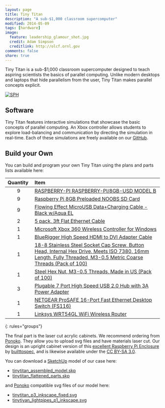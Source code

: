```yaml
---
layout: page
title: Tiny Titan
description: "A sub-$1,000 classroom supercomputer"
modified: 2014-05-09
tags: [hardware]
image:
  feature: leadership_glamour_shot.jpg
  credit: Adam Simpson
  creditlink: http://olcf.ornl.gov
comments: false
share: true
---
```


Tiny Titan is a sub-$1,000 classroom supercomputer designed to teach aspiring scientists the basics of parallel computing. Unlike modern desktops and laptops that hide parallelism from the user, Tiny Titan makes parallel concepts explicit.

[![SPH](http://tinytitan.github.io/images/three_cabinet_sph.jpg)](http://tinytitan.github.io/images/three_cabinet_sph.jpg)

## Software

Tiny Titan features interactive simulations that showcase the basic concepts of parallel computing. An Xbox controller allows students to explore load-balancing and communication by directing the simulation in real-time. Each of these simulations are freely available on our [GitHub](https://github.com/tinytitan).

## Build your Own

You can build and program your own Tiny Titan using the plans and parts lists available here:

| Quantity&nbsp; | Item                                                                                                                                                                                                                 |
| :--------:     | :--------                                                                                                                                                                                                            |
| 9              | [RASPBERRY-PI  RASPBERRY-PI/8GB-USD  MODEL B](http://www.amazon.com/gp/product/B009SQQF9C/)                                 |
| 9              | [Raspberry Pi 8GB Preloaded NOOBS SD Card](http://www.amazon.com/gp/product/B00ENPQ1GK/)                                 |
| 9              | [Flowing Effect MicroUSB Data+Charging Cable - Black w/Aqua EL](http://www.adafruit.com/products/1233)                                                                                                               |
| 2              | [5 pack, 3ft Flat Ethernet Cable](http://www.amazon.com/Cable-Matters-5-Pack-Snagless-Ethernet/dp/B00E5I7UF6/)                                                                                                               |
| 1              | [Microsoft Xbox 360 Wireless Controller for Windows](http://www.amazon.com/Microsoft-Xbox-Wireless-Controller-Windows/dp/B004QRKWKQ/)                                                                       |
| 1              | [BlueRigger High Speed HDMI to DVI Adapter Cable](http://www.amazon.com/BlueRigger-High-Speed-Adapter-Cable/dp/B005LJQO9G/)                                                                                          |
| 1              | [18-8 Stainless Steel Socket Cap Screw, Button Head, Internal Hex Drive, Meets ISO 7380, 16mm Length, Fully Threaded, M3-0.5 Metric Coarse Threads (Pack of 100)](http://www.amazon.com/gp/product/B005E00BN2/) |
| 1              | [Steel Hex Nut, M3-0.5 Threads, Made in US (Pack of 100)](http://www.amazon.com/gp/product/B000NBIH92/)                                                                                                              |
| 3              | [Plugable 7 Port High Speed USB 2.0 Hub with 3A Power Adapter](http://www.amazon.com/gp/product/B003Z4G3I6/)                                                                                                         |
| 1              | [NETGEAR ProSAFE 16-Port Fast Ethernet Desktop Switch (FS116)](http://www.amazon.com/NETGEAR-ProSAFE-16-Port-Ethernet-Desktop/dp/B000063UZW/)                                                                       |
| 1              | [Linksys WRT54GL WiFi Wireless Router](http://www.amazon.com/Linksys-WRT54GL-Wireless-G-Broadband-Router/dp/B000BTL0OA/)                                                                       |
{: rules="groups"}

The final part is the laser cut acrylic cabinets. We recommend ordering from [Ponoko](http://www.ponoko.com). They allow you to upload svg files and have materials laser cut. Our design is an upright cabinet version of this [excellent Raspberry Pi Enclosure](http://www.thingiverse.com/thing:25100) by [builttospec](http://www.thingiverse.com/builttospec), and is likewise available under the [CC BY-SA 3.0](http://creativecommons.org/licenses/by-sa/3.0).

You can download a [SketchUp](http://www.sketchup.com) model of our case here:

- [tinytitan_assembled_model.skp](http://tinytitan.github.io/downloads/tinytitan_assembled_model.skp)
- [tinytitan_flattened_parts.skp](http://tinytitan.github.io/downloads/tinytitan_flattened_parts.skp)

and [Ponoko](https://www.ponoko.com/) compatible svg files of our model here:

- [tinytitan_p3_inkscape_fixed.svg](http://tinytitan.github.io/downloads/tinytitan_p3_inkscape_fixed.svg)
- [tinytiyan_lightpipes_p1_inkscape.svg](http://tinytitan.github.io/downloads/tinytiyan_lightpipes_p1_inkscape.svg)

